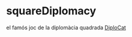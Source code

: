 # squareDiplomacy
el famós joc de la diplomàcia quadrada
 [DiploCat](https://mambon5.github.io/squareDiplomacy/webpages/Bondar_groundghits_bigmap.html)
